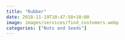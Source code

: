 ```yaml
---
title: "Rubber"
date: 2018-11-19T10:47:58+10:00
image: images/services/find_customers.webp
categories: ["Nuts and Seeds"]
---
```

